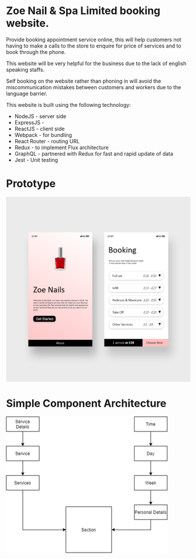 # Zoe Nail & Spa Limited booking website.

Provide booking appointment service online, this will help customers not having to make a calls to the store to enquire for price of services and to book through the phone.  
 
This website will be very helpful for the business due to the lack of english speaking staffs.  
 
Self booking on the website rather than phoning in will avoid the miscommunication mistakes between customers and workers due to the language barrier.

This website is built using the following technology:
- NodeJS - server side
- ExpressJS - 
- ReactJS - client side
- Webpack - for bundling
- React Router - routing URL
- Redux - to implement Flux architecture
- GraphQL - partnered with Redux for fast and rapid update of data
- Jest - Unit testing

# Prototype
![Image](https://github.com/khongminhtn/project-zoenail/blob/main/images/prototype.png?raw=true)
 
 
# Simple Component Architecture
![Image](https://github.com/khongminhtn/project-zoenail/blob/main/images/components-diagram.png?raw=true)